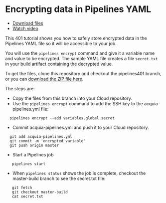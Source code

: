 # Encrypting data in Pipelines YAML

* [Download files](http://tutorials.pipeline-dev.services.acquia.io/pipelinestutorial401.zip)
* [Watch video](https://drive.google.com/open?id=0BwBnqz3kkaPuZDFDZXI4S0c5OWc)

This 401 tutorial shows you how to safely store encrypted data in the Pipelines YAML file so it will be accessible to your job.

You will use the ```pipelines encrypt``` command and give it a variable name and value to be encrypted. The sample YAML file creates a file ```secret.txt``` in your build artifact containing the decrypted value.

To get the files, clone this repository and checkout the pipelines401 branch, or you can [download the ZIP file here](http://tutorials.pipeline-dev.services.acquia.io/pipelinestutorial401.zip).

The steps are:

* Copy the files from this branch into your Cloud repository.
* Use the ```pipelines encrypt``` command to add the SSH key to the
acquia-pipelines.yml file:
```
  pipelines encrypt --add variables.global.secret
```
* Commit acquia-pipelines.yml and push it to your Cloud repository.
```
  git add acquia-pipelines.yml
  git commit -m 'encrypted variable'
  git push origin master
```
* Start a Pipelines job
```
   pipelines start
```
* When ```pipelines status``` shows the job is complete, checkout the master-build branch to see the secret.txt file:
```
   git fetch
   git checkout master-build
   cat secret.txt
```
